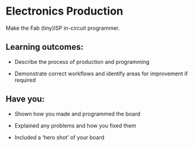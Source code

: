 # Electronics Production
Make the Fab (tiny)ISP in-circuit programmer.

## Learning outcomes:
* Describe the process of production and programming

* Demonstrate correct workflows and identify areas for improvement if required

## Have you:
* Shown how you made and programmed the board

* Explained any problems and how you fixed them

* Included a ‘hero shot’ of your board
